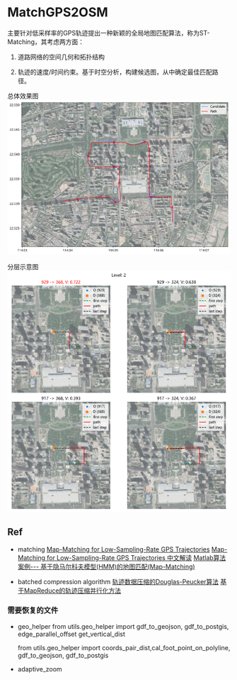 # MatchGPS2OSM

主要针对低采样率的GPS轨迹提出一种新颖的全局地图匹配算法，称为ST-Matching，其考虑两方面：

1. 道路网络的空间几何和拓扑结构

2. 轨迹的速度/时间约束。基于时空分析，构建候选图，从中确定最佳匹配路径。

总体效果图
![效果示意图](.fig/map_matching_futian.png)

分层示意图
![分层示意图](.fig/map_matching.png)

## Ref

- matching
[Map-Matching for Low-Sampling-Rate GPS Trajectories](https://www.microsoft.com/en-us/research/publication/map-matching-for-low-sampling-rate-gps-trajectories/)
[Map-Matching for Low-Sampling-Rate GPS Trajectories 中文解读](https://blog.csdn.net/qq_43281895/article/details/103145327)
[Matlab算法案例--- 基于隐马尔科夫模型(HMM)的地图匹配(Map-Matching)](https://zhuanlan.zhihu.com/p/108804163)

- batched compression algorithm
[轨迹数据压缩的Douglas-Peucker算法](https://zhuanlan.zhihu.com/p/136286488)
[基于MapReduce的轨迹压缩并行化方法](http://www.xml-data.org/JSJYY/2017-5-1282.htm)

### 需要恢复的文件

- geo_helper
    from utils.geo_helper import gdf_to_geojson, gdf_to_postgis, edge_parallel_offset
    get_vertical_dist

    from utils.geo_helper import coords_pair_dist,cal_foot_point_on_polyline, gdf_to_geojson, gdf_to_postgis

- adaptive_zoom